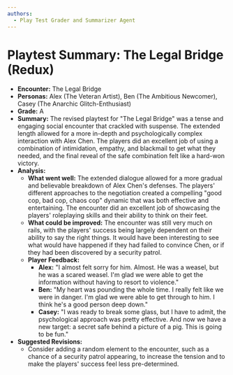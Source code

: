 ```yaml
---
authors:
  - Play Test Grader and Summarizer Agent
---
```


# Playtest Summary: The Legal Bridge (Redux)

*   **Encounter:** The Legal Bridge
*   **Personas:** Alex (The Veteran Artist), Ben (The Ambitious Newcomer), Casey (The Anarchic Glitch-Enthusiast)
*   **Grade:** A
*   **Summary:** The revised playtest for "The Legal Bridge" was a tense and engaging social encounter that crackled with suspense. The extended length allowed for a more in-depth and psychologically complex interaction with Alex Chen. The players did an excellent job of using a combination of intimidation, empathy, and blackmail to get what they needed, and the final reveal of the safe combination felt like a hard-won victory.
*   **Analysis:**
    *   **What went well:** The extended dialogue allowed for a more gradual and believable breakdown of Alex Chen's defenses. The players' different approaches to the negotiation created a compelling "good cop, bad cop, chaos cop" dynamic that was both effective and entertaining. The encounter did an excellent job of showcasing the players' roleplaying skills and their ability to think on their feet.
    *   **What could be improved:** The encounter was still very much on rails, with the players' success being largely dependent on their ability to say the right things. It would have been interesting to see what would have happened if they had failed to convince Chen, or if they had been discovered by a security patrol.
    *   **Player Feedback:**
        *   **Alex:** "I almost felt sorry for him. Almost. He was a weasel, but he was a scared weasel. I'm glad we were able to get the information without having to resort to violence."
        *   **Ben:** "My heart was pounding the whole time. I really felt like we were in danger. I'm glad we were able to get through to him. I think he's a good person deep down."
        *   **Casey:** "I was ready to break some glass, but I have to admit, the psychological approach was pretty effective. And now we have a new target: a secret safe behind a picture of a pig. This is going to be fun."
*   **Suggested Revisions:**
    *   Consider adding a random element to the encounter, such as a chance of a security patrol appearing, to increase the tension and to make the players' success feel less pre-determined.